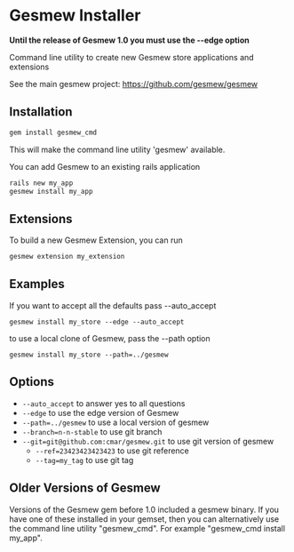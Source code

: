 Gesmew Installer
===============

**Until the release of Gesmew 1.0 you must use the --edge option**

Command line utility to create new Gesmew store applications
and extensions

See the main gesmew project: https://github.com/gesmew/gesmew

Installation
------------

```ruby
gem install gesmew_cmd
```
This will make the command line utility 'gesmew' available.

You can add Gesmew to an existing rails application

```ruby
rails new my_app
gesmew install my_app
```

Extensions
----------

To build a new Gesmew Extension, you can run
```ruby
gesmew extension my_extension
```
Examples
--------

If you want to accept all the defaults pass --auto_accept
```
gesmew install my_store --edge --auto_accept
```
to use a local clone of Gesmew, pass the --path option
```
gesmew install my_store --path=../gesmew
```

Options
-------

* `--auto_accept` to answer yes to all questions
* `--edge` to use the edge version of Gesmew
* `--path=../gesmew` to use a local version of gesmew
* `--branch=n-n-stable` to use git branch
* `--git=git@github.com:cmar/gesmew.git` to use git version of gesmew
  * `--ref=23423423423423` to use git reference
  * `--tag=my_tag` to use git tag

Older Versions of Gesmew
-----------------------

Versions of the Gesmew gem before 1.0 included a gesmew binary. If you
have one of these installed in your gemset, then you can alternatively
use the command line utility "gesmew_cmd". For example "gesmew_cmd install
my_app".



